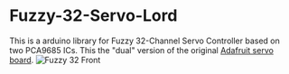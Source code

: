 # Fuzzy-32-Servo-Lord
This is a arduino library for Fuzzy 32-Channel Servo Controller based on two PCA9685 ICs. This the "dual" version of the original [Adafruit servo board](https://www.adafruit.com/product/815). 
![Fuzzy 32 Front](https://github.com/FuzzyNoodle/Fuzzy-32-Servo-Lord/tree/master/extras/image/Fuzzy32ServoLord_Front.jpg)



